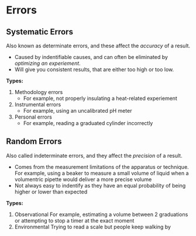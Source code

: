 # Errors

## Systematic Errors
Also known as determinate errors, and these affect the *accuracy* of a result.

- Caused by indentifiable causes, and can often be eliminated by *optimizing an experiement*.
- Will give you consistent results, that are either too high or too low.

**Types:**
1. Methodology errors
	- For example, not properly insulating a heat-related experiement
2. Instrumental errors
	- For example, using an uncalibrated pH meter
3. Personal errors
	- For example, reading a graduated cylinder incorrectly


## Random Errors
Also called indeterminate errors, and they affect the *precision* of a result.

- Comes from the measurement limitations of the apparatus or technique.
	For example, using a beaker to measure a small volume of liquid when a volumentric pipette would deliver a more precise volume
- Not always easy to indentify as they have an equal probability of being higher or lower than expected

**Types:**
1. Observational
	For example, estimating a volume between 2 graduations or attempting to stop a timer at the exact moment
2. Environmental
	Trying to read a scale but people keep walking by